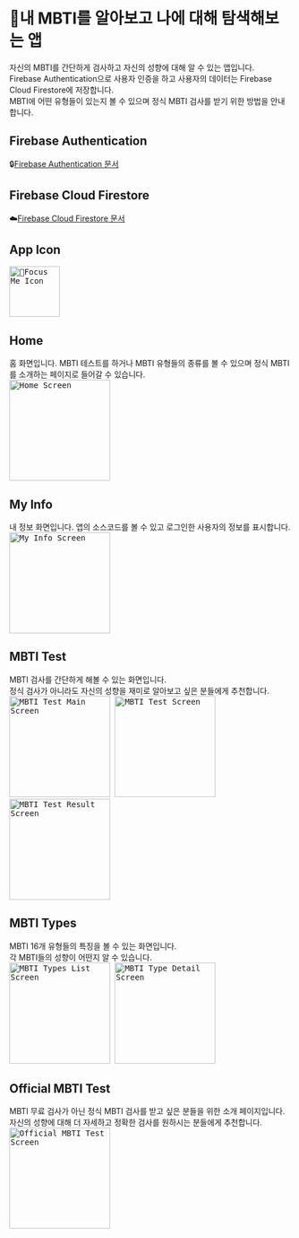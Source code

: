 # 💜내 MBTI를 알아보고 나에 대해 탐색해보는 앱
자신의 MBTI를 간단하게 검사하고 자신의 성향에 대해 알 수 있는 앱입니다.<br/>
Firebase Authentication으로 사용자 인증을 하고 사용자의 데이터는 Firebase Cloud Firestore에 저장합니다.<br/>
MBTI에 어떤 유형들이 있는지 볼 수 있으며 정식 MBTI 검사를 받기 위한 방법을 안내합니다.<br/>
## Firebase Authentication
🔒[Firebase Authentication 문서](https://firebase.google.com/docs/auth?hl=ko)<br/>
## Firebase Cloud Firestore
☁️[Firebase Cloud Firestore 문서](https://firebase.google.com/docs/firestore?hl=ko)<br/>
## App Icon
<kbd>
  <img
    src="https://github.com/user-attachments/assets/954cd125-4e4f-4738-8871-0fdbfae0400c"
    width="90px"
    title="Focus Me Icon"
    alt="Focus Me Icon"/>
</kbd>

## Home
홈 화면입니다. MBTI 테스트를 하거나 MBTI 유형들의 종류를 볼 수 있으며 정식 MBTI를 소개하는 페이지로 들어갈 수 있습니다.<br/>
<kbd>
  <img
    src="https://github.com/user-attachments/assets/3f4878e7-d689-46af-a225-8cb80fa8d2e2"
    width="180px"
    title="Home Screen"
    alt="Home Screen"/>
</kbd>

## My Info
내 정보 화면입니다. 앱의 소스코드를 볼 수 있고 로그인한 사용자의 정보를 표시합니다.<br/>
<kbd>
  <img
    src="https://github.com/user-attachments/assets/a501592c-9a44-48f2-82b5-f596416d8b3a"
    width="180px"
    title="My Info Screen"
    alt="My Info Screen"/>
</kbd>

## MBTI Test

MBTI 검사를 간단하게 해볼 수 있는 화면입니다.<br/>
정식 검사가 아니라도 자신의 성향을 재미로 알아보고 싶은 분들에게 추천합니다.<br/>
<kbd>
  <img
    src="https://github.com/user-attachments/assets/24b11245-6e86-4509-a836-59566abab8c6"
    width="180px"
    title="MBTI Test Main Screen"
    alt="MBTI Test Main Screen"/>
</kbd>
<kbd>
  <img
    src="https://github.com/user-attachments/assets/56b77856-5af3-4ebe-add3-b771f0922652"
    width="180px"
    title="MBTI Test Screen"
    alt="MBTI Test Screen"/>
</kbd>
<kbd>
  <img
    src="https://github.com/user-attachments/assets/4a305f8b-0db1-46d5-b3d9-335ab9cff3d1"
    width="180px"
    title="MBTI Test Result Screen"
    alt="MBTI Test Result Screen"/>
</kbd>

## MBTI Types
MBTI 16개 유형들의 특징을 볼 수 있는 화면입니다.<br/>
각 MBTI들의 성향이 어떤지 알 수 있습니다.<br/>
<kbd>
  <img
    src="https://github.com/user-attachments/assets/b8de5945-3e6d-4151-afdc-93ac77ccead8"
    width="180px"
    title="MBTI Types List Screen"
    alt="MBTI Types List Screen"/>
</kbd>
<kbd>
  <img
    src="https://github.com/user-attachments/assets/228c2daf-7f61-4237-b465-7b34710f9b04"
    width="180px"
    title="MBTI Type Detail Screen"
    alt="MBTI Type Detail Screen"/>
</kbd>

## Official MBTI Test
MBTI 무료 검사가 아닌 정식 MBTI 검사를 받고 싶은 분들을 위한 소개 페이지입니다.<br/>
자신의 성향에 대해 더 자세하고 정확한 검사를 원하시는 분들에게 추천합니다.<br/>
<kbd>
  <img
    src="https://github.com/user-attachments/assets/3876ee74-2a90-48fc-a13d-cad584e30157"
    width="180px"
    title="Official MBTI TestScreen"
    alt="Official MBTI Test Screen"/>
</kbd>
